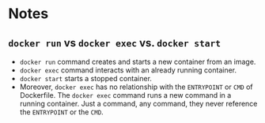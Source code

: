 # Notes

## `docker run` vs `docker exec` vs. `docker start`

- `docker run` command creates and starts a new container from an image.
- `docker exec` command interacts with an already running container.
- `docker start` starts a stopped container.
- Moreover, `docker exec` has no relationship with the `ENTRYPOINT` or `CMD` of Dockerfile. The `docker exec` command runs a new command in a running container. Just a command, any command, they never reference the `ENTRYPOINT` or the `CMD`.
